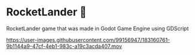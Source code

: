 # RocketLander 🚀
RocketLander game that was made in Godot Game Engine using GDScript



https://user-images.githubusercontent.com/99156947/183160761-9b1144a9-47cf-4eb1-983c-a19c3acda407.mov

